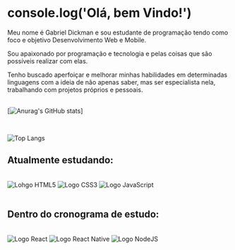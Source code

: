 # console.log('Olá, bem Vindo!')

Meu nome é Gabriel Dickman e sou estudante de programação tendo como foco e objetivo Desenvolvimento Web e Mobile.
<br>

Sou apaixonado por programação e tecnologia e pelas coisas que são possíveis realizar com elas.

Tenho buscado aperfoiçar e melhorar minhas habilidades em determinadas linguagens com a ideia de não apenas saber, mas ser especialista nela, trabalhando com projetos próprios e pessoais.
<br>
<br>

[![Anurag's GitHub stats](https://github-readme-stats.vercel.app/api?username=gabrieldickman&count_private=true&show_icons=true&theme=dark)]

<br>

![Top Langs](https://github-readme-stats.vercel.app/api/top-langs/?username=gabrieldickman&layout=compact)
<br>

## Atualmente estudando:
<br>

<div>
<img alt="Lohgo HTML5"src="https://img.shields.io/badge/HTML5-E34F26?style=for-the-badge&logo=html5&logoColor=white">
<img alt="Logo CSS3"src=https://img.shields.io/badge/CSS3-1572B6?style=for-the-badge&logo=css3&logoColor=white>
<img alt="Logo JavaScript"src=https://img.shields.io/badge/JavaScript-F7DF1E?style=for-the-badge&logo=javascript&logoColor=black>
<br>
<br>

## Dentro do cronograma de estudo: 
<br>

<div>
<img alt="Logo React" src="https://img.shields.io/badge/React-20232A?style=for-the-badge&logo=react&logoColor=61DAFB">
<img alt="Logo React Native" src="https://img.shields.io/badge/React_Native-20232A?style=for-the-badge&logo=react&logoColor=61DAFB">
<img alt="Logo NodeJS" src="https://img.shields.io/badge/Node.js-43853D?style=for-the-badge&logo=node.js&logoColor=white">

</div>

